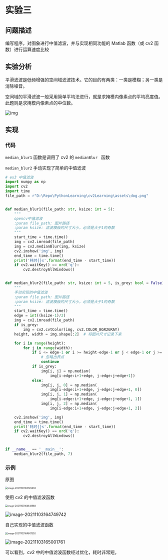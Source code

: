 # 实验三

## 问题描述

编写程序，对图象进行中值滤波，并与实现相同功能的 Matlab 函数（或 cv2 函数）进行运算速度比较

## 实验分析

平滑滤波是低频增强的空间域滤波技术。它的目的有两类：一类是模糊；另一类是消除噪音。

空间域的平滑滤波一般采用简单平均法进行，就是求掩模内像素点的平均亮度值。此题则是求掩模内像素点的中位数。

![img](https://markdown-1303167219.cos.ap-shanghai.myqcloud.com/20170522174236373)

## 实现

### 代码

`median_blur1` 函数是调用了 cv2 的 `medianBlur ` 函数

`median_blur2` 手动实现了简单的中值滤波

```python
# ex3 中值滤波
import numpy as np
import cv2
import time
file_path = r"D:\Repo\PythonLearning\cv2Learning\assets\dog.png"


def median_blur1(file_path: str, ksize: int = 5):
    """
    opencv中值滤波
    :param file_path: 图片路径
    :param ksize: 滤波模板的尺寸大小，必须是大于1的奇数
    """
    start_time = time.time()
    img = cv2.imread(file_path)
    img = cv2.medianBlur(img, ksize)
    cv2.imshow('img', img)
    end_time = time.time()
    print('耗时{}s'.format(end_time - start_time))
    if cv2.waitKey() == ord('q'):
        cv2.destroyAllWindows()


def median_blur2(file_path: str, ksize: int = 5, is_grey: bool = False):
    """
    手动实现的中值滤波
    :param file_path: 图片路径
    :param ksize: 滤波模板的尺寸大小，必须是大于1的奇数
    """
    start_time = time.time()
    edge = int((ksize-1)/2)
    img = cv2.imread(file_path)
    if is_grey:
        img = cv2.cvtColor(img, cv2.COLOR_BGR2GRAY)
    height, width = img.shape[:2]  # 将图片尺寸记录下来

    for i in range(height):
        for j in range(width):
            if i <= edge-1 or i >= height-edge-1 or j < edge-1 or j >= width-edge-1:
                # 忽略出界点
                continue
            if is_grey:
                img[i, j] = np.median(
                    img[i-edge:i+1+edge, j-edge:j+edge+1])
            else:
                img[i, j, 0] = np.median(
                    img[i-edge:i+1+edge, j-edge:j+edge+1, 0])
                img[i, j, 1] = np.median(
                    img[i-edge:i+1+edge, j-edge:j+edge+1, 1])
                img[i, j, 2] = np.median(
                    img[i-edge:i+1+edge, j-edge:j+edge+1, 2])

    cv2.imshow('img', img)
    end_time = time.time()
    print('耗时{}s'.format(end_time - start_time))
    if cv2.waitKey() == ord('q'):
        cv2.destroyAllWindows()


if __name__ == '__main__':
    median_blur2(file_path, 7)

```

### 示例

原图

<img src="https://markdown-1303167219.cos.ap-shanghai.myqcloud.com/image-20211103163129438.png" alt="image-20211103163129438" style="zoom:50%;" />

使用 cv2 的中值滤波函数

<img src="https://markdown-1303167219.cos.ap-shanghai.myqcloud.com/image-20211103164641868.png" alt="image-20211103164641868" style="zoom:50%;" />

![image-20211103164749742](https://markdown-1303167219.cos.ap-shanghai.myqcloud.com/image-20211103164749742.png)

自己实现的中值滤波函数

<img src="https://markdown-1303167219.cos.ap-shanghai.myqcloud.com/image-20211103164601502.png" alt="image-20211103164601502" style="zoom:50%;" />

![image-20211103165001761](https://markdown-1303167219.cos.ap-shanghai.myqcloud.com/image-20211103165001761.png)

可以看到，cv2 中的中值滤波函数经过优化，耗时非常短。
